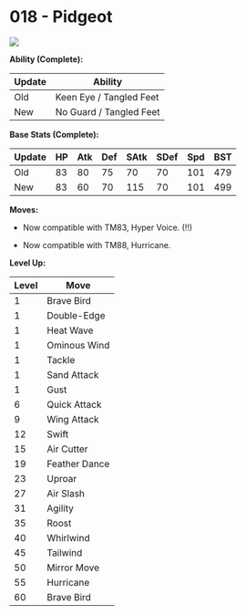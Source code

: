 # 018 - Pidgeot
![][018]

**Ability (Complete):**

Update | Ability
---    | ---
Old    | Keen Eye / Tangled Feet
New    | No Guard / Tangled Feet

**Base Stats (Complete):**

Update | HP | Atk | Def | SAtk | SDef | Spd | BST
---    | ---| --- | --- | ---  | ---  | --- | ---
Old    | 83 |  80 |  75 |  70  |  70  |  101  |  479
New    | 83 |  60 |  70 |  115  |  70  |  101  |  499

**Moves:**

 - Now compatible with TM83, Hyper Voice. (!!)

 - Now compatible with TM88, Hurricane.

**Level Up:**

Level | Move
---   | ---
  1   | Brave Bird
  1   | Double-Edge
  1   | Heat Wave
  1   | Ominous Wind
  1   | Tackle
  1   | Sand Attack
  1   | Gust
  6   | Quick Attack
  9   | Wing Attack
 12   | Swift
 15   | Air Cutter
 19   | Feather Dance
 23   | Uproar
 27   | Air Slash
 31   | Agility
 35   | Roost
 40   | Whirlwind
 45   | Tailwind
 50   | Mirror Move
 55   | Hurricane
 60   | Brave Bird



[018]: /img/pokemon/018.png
